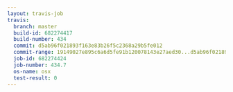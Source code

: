 ```yaml
---
layout: travis-job
travis:
  branch: master
  build-id: 682274417
  build-number: 434
  commit: d5ab96f021893f163e83b26f5c2368a29b5fe012
  commit-range: 19149027e895c6a6d5fe91b120078143e27aed30...d5ab96f021893f163e83b26f5c2368a29b5fe012
  job-id: 682274424
  job-number: 434.7
  os-name: osx
  test-result: 0
---
```

